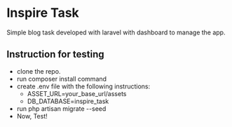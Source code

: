 # Inspire Task

Simple blog task developed with laravel with dashboard to manage the app.

## Instruction for testing

-   clone the repo.
-   run composer install command
-   create .env file with the following instructions:
    -   ASSET_URL=your_base_url/assets
    -   DB_DATABASE=inspire_task
-   run php artisan migrate --seed
-   Now, Test!
